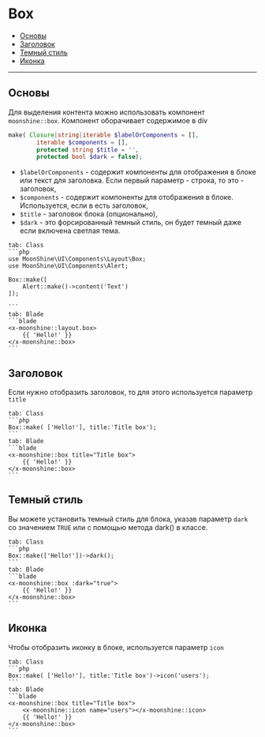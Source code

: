 # Box

- [Основы](#basics)
- [Заголовок](#heading)
- [Темный стиль](#dark)
- [Иконка](#icon)
---

<a name="basics"></a>
## Основы

Для выделения контента можно использовать компонент `moonshine::box`. Компонент оборачивает содержимое в div


```php
make( Closure|string|iterable $labelOrComponents = [],
        iterable $components = [],
        protected string $title = '',
        protected bool $dark = false);
```

- `$labelOrComponents` - содержит компоненты для отображения в блоке или текст для заголовка. Если первый параметр - строка, то это - заголовок,
- `$components` - содержит компоненты для отображения в блоке. Используется, если в есть заголовок, 
- `$title` - заголовок блока (опционально),
- `$dark` - это форсированный темный стиль, он будет темный даже если включена светлая тема.

~~~tabs
tab: Class
```php
use MoonShine\UI\Components\Layout\Box;
use MoonShine\UI\Components\Alert;

Box::make([
    Alert::make()->content('Text')
]);

```
tab: Blade
```blade
<x-moonshine::layout.box>
    {{ 'Hello!' }}
</x-moonshine::box>
```
~~~

<a name="heading"></a>
## Заголовок

Если нужно отобразить заголовок, то для этого используется параметр `title`

~~~tabs
tab: Class
```php
Box::make( ['Hello!'], title:'Title box');
```
tab: Blade
```blade
<x-moonshine::box title="Title box">
    {{ 'Hello!' }}
</x-moonshine::box>
```
~~~

<a name="dark"></a>
## Темный стиль

Вы можете установить темный стиль для блока, указав параметр `dark` со значением `TRUE` или с помощью метода dark() в классе.

~~~tabs
tab: Class
```php
Box::make(['Hello!'])->dark();
```
tab: Blade
```blade
<x-moonshine::box :dark="true">
    {{ 'Hello!' }}
</x-moonshine::box>
```
~~~

<a name="icon"></a>
## Иконка

Чтобы отобразить иконку в блоке, используется параметр `icon`

~~~tabs
tab: Class
```php
Box::make( ['Hello!'], title:'Title box')->icon('users');
```
tab: Blade
```blade
<x-moonshine::box title="Title box">
    <x-moonshine::icon name="users"></x-moonshine::icon>
    {{ 'Hello!' }}
</x-moonshine::box>
```
~~~
